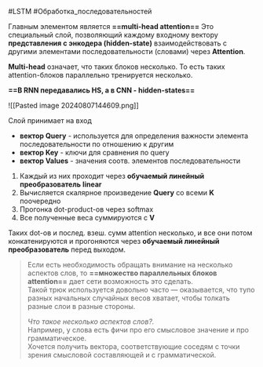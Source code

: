 #LSTM #Обработка_последовательностей 

Главным элементом является **==multi-head attention==** 
Это специальный слой, позволяющий каждому входному вектору **представления с энкодера (hidden-state)** взаимодействовать с другими элементами последовательности (словами) через **Attention**. 

**Multi-head** означает, что таких блоков несколько. То есть таких attention-блоков параллельно тренируется несколько.

**==В RNN передавались HS, а в CNN - hidden-states==**

![[Pasted image 20240807144609.png]]

Слой принимает на вход 
- **вектор Query** - используется для определения важности элемента последовательности по отношению к другим
- **вектор Key** - ключи для сравнения по query
- **вектор Values** - значения соотв. элементов последовательности

1. Каждый из них проходит через **обучаемый линейный преобразователь** **linear**
2. Вычисляется скалярное произведение **Query** со всеми **K** поочередно
3. Прогонка dot-product-ов через softmax
4. Все полученные веса суммируются с **V**

Таких dot-ов и послед. взеш. сумм attention несколько, и все они потом конкатенируются и прогоняются через **обучаемый линейный преобразователь** перед выходом.

>  
> Если есть необходимость обращать внимание на несколько аспектов слов, то **==множество параллельных блоков attention==** дает сети возможность это сделать.  
> Такой трюк используется довольно часто — оказывается, что тупо разных начальных случайных весов хватает, чтобы толкать разные слои в разные стороны.  
>   
> _Что такое несколько аспектов слов?._  
> Например, у слова есть фичи про его смысловое значение и про грамматическое.  
> Хочется получить вектора, соответствующие соседям с точки зрения смысловой составляющей и с грамматической.